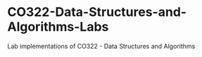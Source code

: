 # CO322-Data-Structures-and-Algorithms-Labs
Lab implementations of CO322 - Data Structures and Algorithms  
